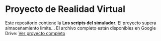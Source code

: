 # Proyecto de Realidad Virtual

Este repositorio contiene la **Los scripts del simulador**.
El proyecto supera almacenamiento limite...  El archivo completo están disponibles en Google Drive:
[Ver proyecto completo](https://drive.google.com/drive/folders/1q5rx7ZqEMT2HZ1aGngHYeRodkBHFNWsS?usp=sharing)
